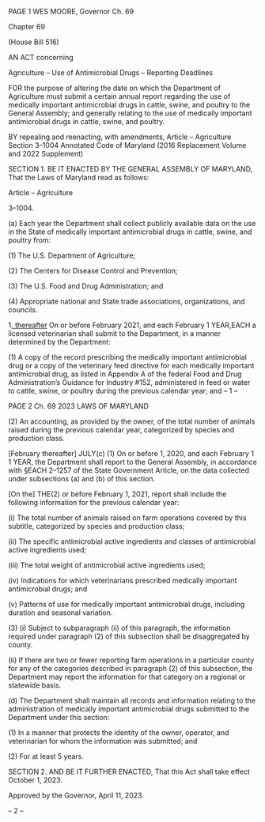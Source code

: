 PAGE 1
WES MOORE, Governor Ch. 69

Chapter 69

(House Bill 516)

AN ACT concerning

Agriculture – Use of Antimicrobial Drugs – Reporting Deadlines

FOR the purpose of altering the date on which the Department of Agriculture must submit
a certain annual report regarding the use of medically important antimicrobial drugs
in cattle, swine, and poultry to the General Assembly; and generally relating to the
use of medically important antimicrobial drugs in cattle, swine, and poultry.

BY repealing and reenacting, with amendments,
Article – Agriculture
Section 3–1004
Annotated Code of Maryland
(2016 Replacement Volume and 2022 Supplement)

SECTION 1. BE IT ENACTED BY THE GENERAL ASSEMBLY OF MARYLAND,
That the Laws of Maryland read as follows:

Article – Agriculture

3–1004.

(a) Each year the Department shall collect publicly available data on the use in
the State of medically important antimicrobial drugs in cattle, swine, and poultry from:

(1) The U.S. Department of Agriculture;

(2) The Centers for Disease Control and Prevention;

(3) The U.S. Food and Drug Administration; and

(4) Appropriate national and State trade associations, organizations, and
councils.

1[, thereafter](b) On or before February 2021, and each February 1 YEAR,EACH
a licensed veterinarian shall submit to the Department, in a manner determined by the
Department:

(1) A copy of the record prescribing the medically important antimicrobial
drug or a copy of the veterinary feed directive for each medically important antimicrobial
drug, as listed in Appendix A of the federal Food and Drug Administration’s Guidance for
Industry #152, administered in feed or water to cattle, swine, or poultry during the previous
calendar year; and
– 1 –

PAGE 2
Ch. 69 2023 LAWS OF MARYLAND

(2) An accounting, as provided by the owner, of the total number of animals
raised during the previous calendar year, categorized by species and production class.

[February thereafter] JULY(c) (1) On or before 1, 2020, and each February 1
1 YEAR, the Department shall report to the General Assembly, in accordance with §EACH
2–1257 of the State Government Article, on the data collected under subsections (a) and (b)
of this section.

[On the] THE(2) or before February 1, 2021, report shall include the
following information for the previous calendar year:

(i) The total number of animals raised on farm operations covered
by this subtitle, categorized by species and production class;

(ii) The specific antimicrobial active ingredients and classes of
antimicrobial active ingredients used;

(iii) The total weight of antimicrobial active ingredients used;

(iv) Indications for which veterinarians prescribed medically
important antimicrobial drugs; and

(v) Patterns of use for medically important antimicrobial drugs,
including duration and seasonal variation.

(3) (i) Subject to subparagraph (ii) of this paragraph, the information
required under paragraph (2) of this subsection shall be disaggregated by county.

(ii) If there are two or fewer reporting farm operations in a particular
county for any of the categories described in paragraph (2) of this subsection, the
Department may report the information for that category on a regional or statewide basis.

(d) The Department shall maintain all records and information relating to the
administration of medically important antimicrobial drugs submitted to the Department
under this section:

(1) In a manner that protects the identity of the owner, operator, and
veterinarian for whom the information was submitted; and

(2) For at least 5 years.

SECTION 2. AND BE IT FURTHER ENACTED, That this Act shall take effect
October 1, 2023.

Approved by the Governor, April 11, 2023.

– 2 –